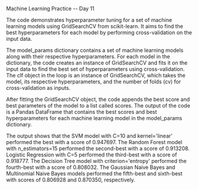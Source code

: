 Machine Learning Practice -- Day 11

The code demonstrates hyperparameter tuning for a set of machine learning models using GridSearchCV from scikit-learn. It aims to find the best hyperparameters for each model by performing cross-validation on the input data.

The model_params dictionary contains a set of machine learning models along with their respective hyperparameters. For each model in the dictionary, the code creates an instance of GridSearchCV and fits it on the input data to find the best set of hyperparameters using cross-validation. The clf object in the loop is an instance of GridSearchCV, which takes the model, its respective hyperparameters, and the number of folds (cv) for cross-validation as inputs.

After fitting the GridSearchCV object, the code appends the best score and best parameters of the model to a list called scores. The output of the code is a Pandas DataFrame that contains the best scores and best hyperparameters for each machine learning model in the model_params dictionary.

The output shows that the SVM model with C=10 and kernel='linear' performed the best with a score of 0.947697. The Random Forest model with n_estimators=15 performed the second-best with a score of 0.913208. Logistic Regression with C=5 performed the third-best with a score of 0.918777. The Decision Tree model with criterion='entropy' performed the fourth-best with a score of 0.808032. The Gaussian Naive Bayes and Multinomial Naive Bayes models performed the fifth-best and sixth-best with scores of 0.806928 and 0.870350, respectively.
